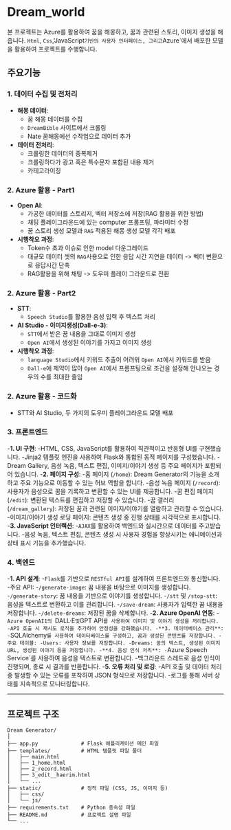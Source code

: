 # Dream_world
본 프로젝트는 Azure를 활용하여 꿈을 해몽하고, 꿈과 관련된 스토리, 이미지 생성을 해줍니다.  `Html`, `Css`,'JavaScript` 기반의 사용자 인터페이스, 그리고 `Azure`에서 배포한 모델을 활용하여 프로젝트를 수행합니다.

## 주요기능

### 1. 데이터 수집 및 전처리
- **해몽 데이터**:
  - 꿈 해몽 데이터를 수집
  - `DreamBible` 사이트에서 크롤링
  - Nate 꿈해몽에선 수작업으로 데이터 추가
- **데이터 전처리**:
  - 크롤링한 데이터의 중복제거
  - 크롤링하다가 광고 혹은 특수문자 포함된 내용 제거
  - 카테고라이징<br>
    
### 2. Azure 활용 - Part1
- **Open AI**:
  - 가공한 데이터를 스토리지, 벡터 저장소에 저장(RAG 활용을 위한 방법)
  - 채팅 플레이그라운드에 있는 computer 프롬프팅, 파라미터 수정
  - 꿈 스토리 생성 모델과 `RAG` 적용된 해몽 생성 모델 각각 배포
- **시행착오 과정**:
  - Token수 초과 이슈로 인한 model 다운그레이드
  - 대규모 데이터 셋의 `RAG`사용으로 인한 응답 시간 지연을 데이터 -> 벡터 변환으로 응답시간 단축
  - RAG활용을 위해 채팅 -> 도우미 플레이 그라운드로 전환<br> 
### 2. Azure 활용 - Part2
- **STT**:
    - `Speech Studio`를 활용한 음성 입력 후 텍스트 처리
- **AI Studio - 이미지생성(Dall-e-3)**:
    - `STT`에서 받은 꿈 내용을 그대로 이미지 생성
    - `Open AI`에서 생성된 이야기를 가지고 이미지 생성
- **시행착오 과정**:
    - `language Studio`에서 키워드 추출이 어려워 `Open AI`에서 키워드를 받음
    - `Dall-e`에 제약이 많아 `Open AI`에서 프롬프팅으로 조건을 설정해 안나오는 경우의 수를 최대한 줄임<br>
### 2. Azure 활용 - 코드화
- STT와 AI Studio, 두 가지의 도우미 플레이그라운드 모델 배포

### 3. 프론트엔드
-**1. UI 구현**:
  -HTML, CSS, JavaScript를 활용하여 직관적이고 반응형 UI를 구현했습니다.
  -Jinja2 템플릿 엔진을 사용하여 Flask와 통합된 동적 페이지를 구성했습니다.
  -Dream Gallery, 음성 녹음, 텍스트 편집, 이미지/이야기 생성 등 주요 페이지가 포함되어 있습니다.
-**2. 페이지 구성**:
  -홈 페이지 (`/home`): Dream Generator의 기능을 소개하고 주요 기능으로 이동할 수 있는 허브 역할을 합니다.
  -음성 녹음 페이지 (`/record`): 사용자가 음성으로 꿈을 기록하고 변환할 수 있는 UI를 제공합니다.
  -꿈 편집 페이지 (`/edit`): 변환된 텍스트를 편집하고 저장할 수 있습니다.
  -꿈 갤러리 (`/dream_gallery`): 저장된 꿈과 관련된 이미지/이야기를 열람하고 관리할 수 있습니다.
  -이미지/이야기 생성 로딩 페이지: 콘텐츠 생성 중 진행 상태를 시각적으로 표시합니다.
-**3. JavaScript 인터랙션**:
  -`AJAX`를 활용하여 백엔드와 실시간으로 데이터를 주고받습니다.
  -음성 녹음, 텍스트 편집, 콘텐츠 생성 시 사용자 경험을 향상시키는 애니메이션과 상태 표시 기능을   추가했습니다.

### 4. 백엔드
-**1. API 설계**:
  -`Flask`를 기반으로 `RESTful API`를 설계하여 프론트엔드와 통신합니다.
  -주요 API:
    -`/generate-image`: 꿈 내용을 바탕으로 이미지를 생성합니다.
    -`/generate-story`: 꿈 내용을 기반으로 이야기를 생성합니다.
    -`/stt` 및 `/stop-stt`: 음성을 텍스트로 변환하고 이를 관리합니다.
    -`/save-dream`: 사용자가 입력한 꿈 내용을 저장합니다.
    -`/delete-dreams`: 저장된 꿈을 삭제합니다.
-**2. Azure OpenAI 연동**:
  -`Azure OpenAI1의 `DALL·E` 및 `GPT API`를 사용하여 이미지 및 이야기 생성을 처리합니다.
  -API 호출 시 재시도 로직을 추가하여 안정성을 강화했습니다.
-**3. 데이터베이스 관리**:
  -`SQLAlchemy`를 사용하여 데이터베이스를 구성하고, 꿈과 생성된 콘텐츠를 저장합니다.
  -주요 테이블:
    -Users: 사용자 정보를 저장합니다.
    -Dreams: 꿈의 텍스트, 생성된 이미지 URL, 생성된 이야기 등을 저장합니다.
-**4. 음성 인식 처리**:
  -`Azure Speech Service`를 사용하여 음성을 텍스트로 변환합니다.
  -백그라운드 스레드로 음성 인식이 진행되며, 종료 시 결과를 반환합니다.
-**5. 오류 처리 및 로깅**:
  -API 호출 및 데이터 처리 중 발생할 수 있는 오류를 포착하여 JSON 형식으로 저장합니다.
  -로그를 통해 서버 상태를 지속적으로 모니터링합니다.

---

## 프로젝트 구조

```plaintext
Dream Generator/
│
├── app.py              # Flask 애플리케이션 메인 파일
├── templates/          # HTML 템플릿 파일 폴더
│   ├── main.html
│   ├── 1_home.html
│   ├── 2_record.html
│   ├── 3_edit__haerim.html
│   └── ...
├── static/             # 정적 파일 (CSS, JS, 이미지 등)
│   ├── css/
│   └── js/
├── requirements.txt    # Python 종속성 파일
├── README.md           # 프로젝트 설명 파일
└── ...
```


      
